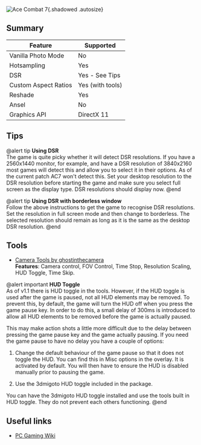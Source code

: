 ![Ace Combat 7](Images\ac7header.png "Shot by Ghostinthecamera"){.shadowed .autosize}

## Summary

Feature | Supported
--|--
Vanilla Photo Mode | No
Hotsampling | Yes
DSR | Yes - See Tips
Custom Aspect Ratios | Yes (with tools)
Reshade | Yes
Ansel | No
Graphics API | DirectX 11

## Tips

@alert tip
**Using DSR**  
The game is quite picky whether it will detect DSR resolutions. If you have a 2560x1440 monitor, for example, and have a DSR resolution of 3840x2160 most games will detect this and allow you to select it in their options. As of the current patch AC7 won't detect this. Set your desktop resolution to the DSR resolution before starting the game and make sure you select full screen as the display type. DSR resolutions should display now.
@end

@alert tip
**Using DSR with borderless window**  
Follow the above instructions to get the game to recognise DSR resolutions. Set the resolution in full screen mode and then change to borderless. The selected resolution should remain as long as it is the same as the desktop DSR resolution.
@end
 
## Tools

* [Camera Tools by ghostinthecamera](https://github.com/ghostinthecamera/IGCS-GITC)  
**Features**: Camera control, FOV Control, Time Stop, Resolution Scaling, HUD Toggle, Time Skip.

@alert important
**HUD Toggle**  
As of v1.1 there is HUD toggle in the tools. However, if the HUD toggle is used after the game is paused, not all HUD elements may be removed. To prevent this, by default, the game will turn the HUD off when you press the game pause key. In order to do this, a small delay of 300ms is introduced to allow all HUD elements to be removed before the game is actually paused. 

This may make action shots a little more difficult due to the delay between pressing the game pause key and the game actually pausing. If you need the game pause to have no delay you have a couple of options:

1. Change the default behaviour of the game pause so that it does not toggle the HUD. You can find this in Misc options in the overlay. It is activated by default. You will then have to ensure the HUD is disabled manually prior to pausing the game.  

2. Use the 3dmigoto HUD toggle included in the package.

You can have the 3dmigoto HUD toggle installed and use the tools built in HUD toggle. They do not prevent each others functioning.
@end

## Useful links

* [PC Gaming Wiki](https://acecombat.fandom.com/wiki/Ace_Combat_7:_Skies_Unknown)